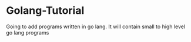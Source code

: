 # Golang-Tutorial
Going to add programs written in go lang. It will contain small to high level go lang programs
